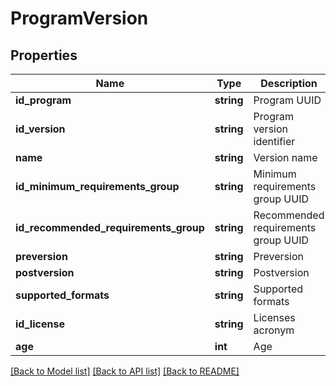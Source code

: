 # ProgramVersion

## Properties
Name | Type | Description | Notes
------------ | ------------- | ------------- | -------------
**id_program** | **string** | Program UUID | 
**id_version** | **string** | Program version identifier | 
**name** | **string** | Version name | 
**id_minimum_requirements_group** | **string** | Minimum requirements group UUID | [optional] 
**id_recommended_requirements_group** | **string** | Recommended requirements group UUID | [optional] 
**preversion** | **string** | Preversion | [optional] 
**postversion** | **string** | Postversion | [optional] 
**supported_formats** | **string** | Supported formats | [optional] 
**id_license** | **string** | Licenses acronym | [optional] 
**age** | **int** | Age | [optional] 

[[Back to Model list]](../README.md#documentation-for-models) [[Back to API list]](../README.md#documentation-for-api-endpoints) [[Back to README]](../README.md)


